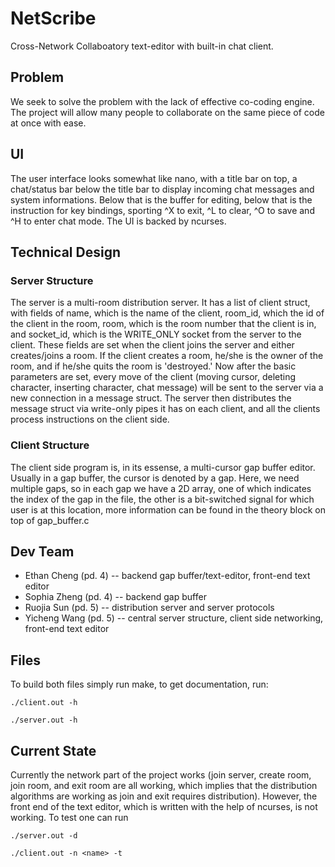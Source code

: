 # NetScribe
Cross-Network Collaboatory text-editor with built-in chat client.

## Problem
We seek to solve the problem with the lack of effective co-coding engine. The
project will allow many people to collaborate on the same piece of code at once
with ease.

## UI
The user interface looks somewhat like nano, with a title bar on top, a
chat/status bar below the title bar to display incoming chat messages and system
informations. Below that is the buffer for editing, below that is the
instruction for key bindings, sporting ^X to exit, ^L to clear, ^O to save and
^H to enter chat mode. The UI is backed by ncurses.

## Technical Design

### Server Structure
The server is a multi-room distribution server. It has a list of client struct,
with fields of name, which is the name of the client, room_id, which the id of
the client in the room, room, which is the room number that the client is in,
and socket_id, which is the WRITE_ONLY socket from the server to the client.
These fields are set when the client joins the server and either creates/joins a
room. If the client creates a room, he/she is the owner of the room, and if he/she
quits the room is 'destroyed.' Now after the basic parameters are set, every
move of the client (moving cursor, deleting character, inserting character, chat
message) will be sent to the server via a new connection in a message struct.
The server then distributes the message struct via write-only pipes it has on
each client, and all the clients process instructions on the client side.

### Client Structure
The client side program is, in its essense, a multi-cursor gap buffer editor.
Usually in a gap buffer, the cursor is denoted by a gap. Here, we need multiple
gaps, so in each gap we have a 2D array, one of which indicates the index of the
gap in the file, the other is a bit-switched signal for which user is at this
location, more information can be found in the theory block on top of
gap_buffer.c

## Dev Team
- Ethan Cheng (pd. 4) -- backend gap buffer/text-editor, front-end text editor
- Sophia Zheng (pd. 4) -- backend gap buffer
- Ruojia Sun (pd. 5) -- distribution server and server protocols 
- Yicheng Wang (pd. 5) -- central server structure, client side networking,
  front-end text editor

## Files
To build both files simply run make, to get documentation, run:

```
./client.out -h
```
```
./server.out -h
```

## Current State
Currently the network part of the project works (join server, create room, join
room, and exit room are all working, which implies that the distribution
algorithms are working as join and exit requires distribution). However, the
front end of the text editor, which is written with the help of ncurses, is not
working. To test one can run
```
./server.out -d
```
```
./client.out -n <name> -t
```
